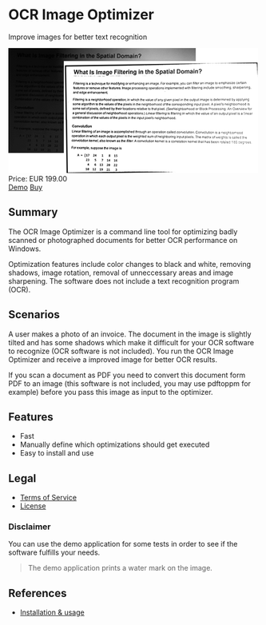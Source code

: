 # OCR Image Optimizer

Improve images for better text recognition

<div class="splash">
    <img alt="Splash" src="/content/solutions/finished/OCRImageOptimizer/img/OCRImageOptimizer_splash.png">
    <div class="price">Price: EUR 199.00</div>
    <div class="purchase">
        <a class="button" href="/api/download?key=<?= \urlencode('T0NSSW1hZ2VPcHRpbWl6ZXJBcHBfRGVtbw=='); ?>">Demo</a>
        <a class="button" href="#">Buy</a>
    </div>
</div>

## Summary

The OCR Image Optimizer is a command line tool for optimizing badly scanned or photographed documents for better OCR performance on Windows.

Optimization features include color changes to black and white, removing shadows, image rotation, removal of unneccessary areas and image sharpening. The software does not include a text recognition program (OCR).

## Scenarios

A user makes a photo of an invoice. The document in the image is slightly tilted and has some shadows which make it difficult for your OCR software to recognize (OCR software is not included). You run the OCR Image Optimizer and receive a improved image for better OCR results.

If you scan a document as PDF you need to convert this document form PDF to an image (this software is not included, you may use pdftoppm for example) before you pass this image as input to the optimizer.

## Features

* Fast
* Manually define which optimizations should get executed
* Easy to install and use

## Legal

* [Terms of Service](/en/terms)
* [License](https://github.com/Karaka-Management/OCRImageOptimizerApp/blob/master/LICENSE.txt)

### Disclaimer

You can use the demo application for some tests in order to see if the software fulfills your needs.

> The demo application prints a water mark on the image.

## References

* [Installation & usage](https://github.com/Karaka-Management/OCRImageOptimizerApp/blob/master/README.md)
